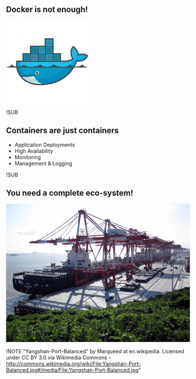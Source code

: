 ## Docker is not enough!

![logo](images/docker.jpg) 

!SUB
##  Containers are just containers
* Application Deployments
* High Availability
* Monitoring
* Management & Logging

!SUB
##  You need a complete eco-system!
![port](images/container-port.jpg) 

!NOTE 
"Yangshan-Port-Balanced" by Marqueed at en.wikipedia. Licensed under CC BY 3.0 via Wikimedia Commons - http://commons.wikimedia.org/wiki/File:Yangshan-Port-Balanced.jpg#/media/File:Yangshan-Port-Balanced.jpg"



